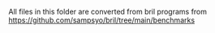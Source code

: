 All files in this folder are converted from bril programs from 
https://github.com/sampsyo/bril/tree/main/benchmarks
